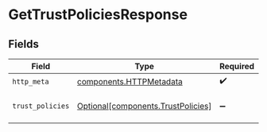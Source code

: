 # GetTrustPoliciesResponse


## Fields

| Field                                                                          | Type                                                                           | Required                                                                       | Description                                                                    |
| ------------------------------------------------------------------------------ | ------------------------------------------------------------------------------ | ------------------------------------------------------------------------------ | ------------------------------------------------------------------------------ |
| `http_meta`                                                                    | [components.HTTPMetadata](../../models/components/httpmetadata.md)             | :heavy_check_mark:                                                             | N/A                                                                            |
| `trust_policies`                                                               | [Optional[components.TrustPolicies]](../../models/components/trustpolicies.md) | :heavy_minus_sign:                                                             | a list of TrustPolicy objects                                                  |